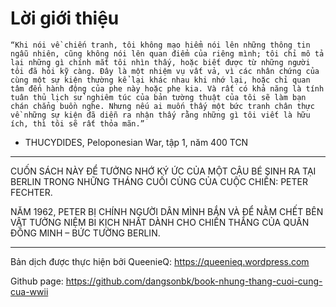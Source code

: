 Lời giới thiệu
=======

```“Khi nói về chiến tranh, tôi không mạo hiểm nói lên những thông tin ngẫu nhiên, cũng không nói lên quan điểm của riêng mình; tôi chỉ mô tả lại những gì chính mắt tôi nhìn thấy, hoặc biết được từ những người tôi đã hỏi kỹ càng. Đây là một nhiệm vụ vất vả, vì các nhân chứng của cùng một sự kiện thường kể lại khác nhau khi nhớ lại, hoặc chỉ quan tâm đến hành động của phe này hoặc phe kia. Và rất có khả năng là tính tuân thủ lịch sử nghiêm túc của bản tường thuật của tôi sẽ làm bạn chán chẳng buồn nghe. Nhưng nếu ai muốn thấy một bức tranh chân thực về những sự kiện đã diễn ra nhận thấy rằng những gì tôi viết là hữu ích, thì tôi sẽ rất thỏa mãn.”```
- THUCYDIDES, Peloponesian War, tập 1, năm 400 TCN

---

CUỐN SÁCH NÀY ĐỂ TƯỞNG NHỚ KÝ ỨC CỦA MỘT CẬU BÉ SINH RA TẠI BERLIN TRONG NHỮNG THÁNG CUỐI CÙNG CỦA CUỘC CHIẾN: PETER FECHTER.

NĂM 1962, PETER BỊ CHÍNH NGƯỜI DÂN MÌNH BẮN VÀ ĐỂ NẰM CHẾT BÊN VẬT TƯỞNG NIỆM BI KỊCH NHẤT DÀNH CHO CHIẾN THẮNG CỦA QUÂN ĐỒNG MINH – BỨC TƯỜNG BERLIN.



---

Bản dịch được thực hiện bởi QueenieQ: https://queenieq.wordpress.com

Github page: https://github.com/dangsonbk/book-nhung-thang-cuoi-cung-cua-wwii